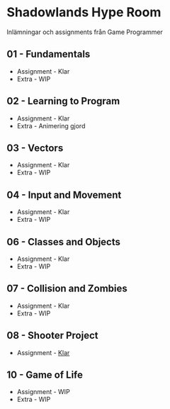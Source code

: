 # Shadowlands Hype Room
Inlämningar och assignments från Game Programmer


## 01 - Fundamentals
- Assignment - Klar
- Extra - WIP

## 02 - Learning to Program
- Assignment - Klar
- Extra - Animering gjord

## 03 - Vectors
- Assignment - Klar
- Extra - WIP

## 04 - Input and Movement
- Assignment - Klar
- Extra - WIP

## 06 - Classes and Objects
- Assignment - Klar
- Extra - WIP

## 07 - Collision and Zombies
- Assignment - Klar 
- Extra - WIP

## 08 - Shooter Project
- Assignment - [Klar](https://github.com/Mellowtide-CH/grp7AxelChrille "Repo för projekt")

## 10 - Game of Life
- Assignment - WIP
- Extra - WIP

